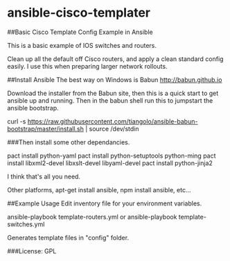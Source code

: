# ansible-cisco-templater
##Basic Cisco Template Config Example in Ansible

This is a basic example of IOS switches and routers.

Clean up all the default off Cisco routers, and apply a clean standard config easily. I use this when preparing larger network rollouts.

##Install Ansible
The best way on Windows is Babun
http://babun.github.io

Download the installer from the Babun site, then this is a quick start to get ansible up and running.
Then in the babun shell run this to jumpstart the ansible bootstrap.

curl -s https://raw.githubusercontent.com/tiangolo/ansible-babun-bootstrap/master/install.sh | source /dev/stdin

###Then install some other dependancies.

pact install python-yaml
pact install python-setuptools python-ming
pact install libxml2-devel libxslt-devel libyaml-devel
pact install python-jinja2

I think that's all you need.

Other platforms, apt-get install ansible, npm install ansible, etc...

##Example Usage
Edit inventory file for your environment variables.

  ansible-playbook template-routers.yml
or
  ansible-playbook template-switches.yml

Generates template files in "config" folder.

###License: GPL
